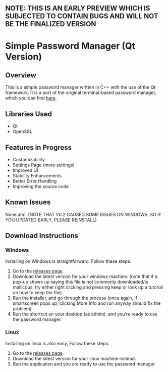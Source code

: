 ## NOTE: THIS IS AN EARLY PREVIEW WHICH IS SUBJECTED TO CONTAIN BUGS AND WILL NOT BE THE FINALIZED VERSION ##
# Simple Password Manager (Qt Version)

## Overview
This is a simple password manager written in C++ with the use of the Qt framework. It is a port of the original terminal-based password manager, which you can find [here](https://github.com/globbertot/simple-password-manager).

## Libraries Used
- Qt
- OpenSSL

## Features in Progress
- Customizability
- Settings Page (more settings)
- Improved UI
- Stability Enhancements
- Better Error Handling
- Improving the source code

## Known Issues
None atm.
(NOTE THAT V0.2 CAUSED SOME ISSUES ON WINDOWS, SO IF YOU UPDATED EARLY, PLEASE REINSTALL)

## Download Instructions
### Windows
Installing on Windows is straightforward. Follow these steps:

1. Go to the [releases page](https://github.com/globbertot/simplePasswordMan/releases).
2. Download the latest version for your windows machine. (note that if a pop-up shows up saying this file is not commonly downloaded/is mallicous, try either right clicking and pressing keep or look up a tutorial on how to keep the file)
3. Run the installer, and go through the process (once again, if smartscreen pops up, clicking More Info and run anyway should fix the problem)
4. Run the shortcut on your desktop (as admin), and you're ready to use the password manager.

### Linux
Installing on linux is also easy, Follow these steps:

1. Go to the [releases page](https://github.com/globbertot/simplePasswordMan/releases).
2. Download the latest version for your linux machine instead.
3. Run the application and you are ready to use the password manager
